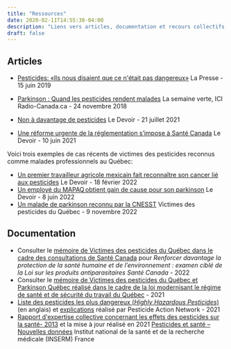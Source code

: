 ```yaml
---
title: "Ressources"
date: 2020-02-11T14:55:38-04:00
description: "Liens vers articles, documentation et recours collectifs au Québec et au Canada"
draft: false
---
```


## Articles

* [Pesticides: «Ils nous disaient que ce n'était pas dangereux»](https://www.lapresse.ca/actualites/201906/14/01-5230277-pesticides-ils-nous-disaient-que-ce-netait-pas-dangereux.php) La Presse - 15 juin 2019
* [Parkinson : Quand les pesticides rendent malades](https://ici.radio-canada.ca/tele/la-semaine-verte/site/segments/reportage/95966/pesticides-agriculture-maladie-parkinson) La semaine verte, ICI Radio-Canada.ca - 24 novembre 2018

* [Non à davantage de pesticides](https://www.ledevoir.com/opinion/libre-opinion/619473/libre-opinion-non-a-davantage-de-pesticides) Le Devoir - 21 juillet 2021
* [Une réforme urgente de la réglementation s’impose à Santé Canada](https://www.ledevoir.com/opinion/idees/609405/idees-une-reforme-urgente-de-la-reglementation-s-impose-a-sante-canada) Le Devoir - 10 juin 2021

Voici trois exemples de cas récents de victimes des pesticides reconnus comme malades professionnels au Québec:

* [Un premier travailleur agricole mexicain fait reconnaître son cancer lié aux pesticides](https://www.ledevoir.com/societe/sante/676284/travail-un-premier-travailleur-agricole-mexicain-fait-reconnaitre-son-cancer-lie-aux-pesticides) Le Devoir - 18 février 2022
* [Un employé du MAPAQ obtient gain de cause pour son parkinson](https://www.ledevoir.com/societe/720027/un-premier-cas-de-parkinson-reconnu-comme-maladie-professionnelle-au-quebec?fbclid=IwAR1DLyeDf8t3B8aAWwJdLwBiI89_qidyFBSkzoGuzF425BVTTouOyStS334) Le Devoir - 8 juin 2022
* [Un malade de parkinson reconnu par la CNESST](https://www.victimespesticidesquebec.org/presse/premiere_reconnaissance/) Victimes des pesticides du Québec - 9 novembre 2022


## Documentation
* Consulter le [mémoire de Victimes des pesticides du Québec dans le cadre des consultations de Santé Canada](https://www.victimespesticidesquebec.org/20220630_Memoire_VPQ-Pesticides_Pour-un-cadre-homologation-securitaire.pdf) pour *Renforcer davantage la protection de la santé humaine et de l’environnement : examen ciblé de la Loi sur les produits antiparasitaires Santé Canada* - 2022
* Consulter le [mémoire de Victimes des pesticides du Québec et Parkinson Québec réalisé dans le cadre de la loi modernisant le régime de santé et de sécurité du travail du Québec](https://www.victimespesticidesquebec.org/20210111_Rapport_Pesticides_Maladies_chroniques_Projet_de_Loi_59.pdf) - 2021
* [Liste des pesticides les plus dangereux (*Highly Hazardous Pesticides*)](pan-international.org/wp-content/uploads/PAN_HHP_List.pdf) (en anglais) et [explications](https://pan-international.org/wp-content/uploads/PAN_Que_sont_les_HHPs.pdf) réalisé par Pesticide Action Network - 2021
* [Rapport d'expertise collective concernant les effets des pesticides sur la santé- 2013](https://www.inserm.fr/information-en-sante/expertises-collectives/pesticides-effets-sur-sante)  et la mise à jour réalisé en 2021 [Pesticides et santé – Nouvelles données](https://www.inserm.fr/expertise-collective/pesticides-et-sante-nouvelles-donnees-2021/) Institut national de la santé et de la recherche médicale (INSERM) France   
